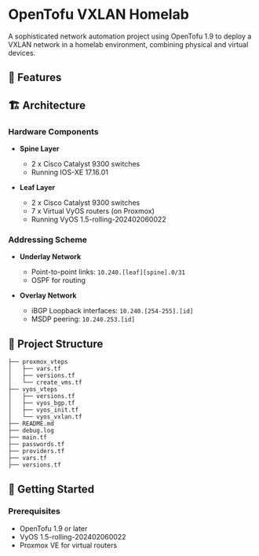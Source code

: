 # OpenTofu VXLAN Homelab

A sophisticated network automation project using OpenTofu 1.9 to deploy a VXLAN network in a homelab environment, combining physical and virtual devices.

## 🌟 Features


## 🏗️ Architecture

### Hardware Components
- **Spine Layer**
  - 2 x Cisco Catalyst 9300 switches
  - Running IOS-XE 17.16.01

- **Leaf Layer**
  - 2 x Cisco Catalyst 9300 switches
  - 7 x Virtual VyOS routers (on Proxmox)
  - Running VyOS 1.5-rolling-202402060022


### Addressing Scheme
- **Underlay Network**
  - Point-to-point links: `10.240.[leaf][spine].0/31`
  - OSPF for routing

- **Overlay Network**
  - iBGP Loopback interfaces: `10.240.[254-255].[id]`
  - MSDP peering: `10.240.253.[id]`

## 📁 Project Structure

```
├── proxmox_vteps
│   ├── vars.tf
│   ├── versions.tf
│   └── create_vms.tf
├── vyos_vteps
│   ├── versions.tf
│   ├── vyos_bgp.tf
│   ├── vyos_init.tf
│   └── vyos_vxlan.tf
├── README.md
├── debug.log
├── main.tf
├── passwords.tf
├── providers.tf
├── vars.tf
├── versions.tf

```

## 🚀 Getting Started

### Prerequisites
- OpenTofu 1.9 or later
- VyOS 1.5-rolling-202402060022
- Proxmox VE for virtual routers

